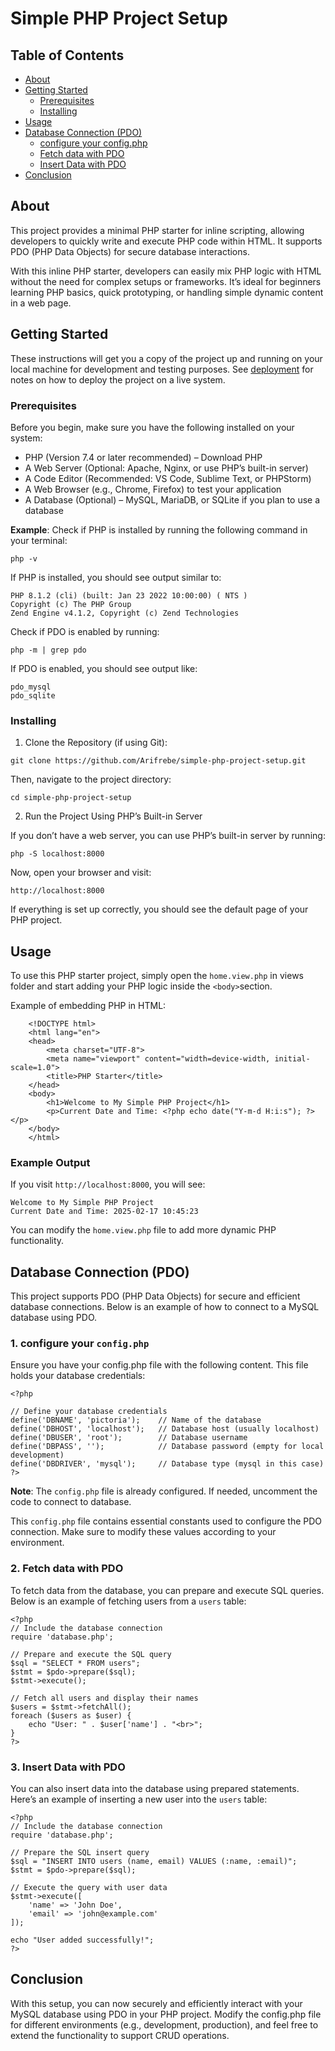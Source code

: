 # Simple PHP Project Setup

## Table of Contents

- [About](#about)
- [Getting Started](#getting_started)
    - [Prerequisites](#prerequisites)
    - [Installing](#installing)
- [Usage](#usage)
- [Database Connection (PDO)](#database-connection-pdo)
    - [configure your config.php](#1-configure-your-configphp)
    - [Fetch data with PDO](#2-fetch-data-with-pdo)
    - [Insert Data with PDO](#3-insert-data-with-pdo)
- [Conclusion](#conclusion)

## About <a name = "about"></a>

This project provides a minimal PHP starter for inline scripting, allowing developers to quickly write and execute PHP code within HTML. It supports PDO (PHP Data Objects) for secure database interactions.

With this inline PHP starter, developers can easily mix PHP logic with HTML without the need for complex setups or frameworks. It’s ideal for beginners learning PHP basics, quick prototyping, or handling simple dynamic content in a web page.

## Getting Started <a name = "getting_started"></a>

These instructions will get you a copy of the project up and running on your local machine for development and testing purposes. See [deployment](#deployment) for notes on how to deploy the project on a live system.

### Prerequisites <a name = "prerequisites"></a>

Before you begin, make sure you have the following installed on your system:
- PHP (Version 7.4 or later recommended) – Download PHP
- A Web Server (Optional: Apache, Nginx, or use PHP’s built-in server)
- A Code Editor (Recommended: VS Code, Sublime Text, or PHPStorm)
- A Web Browser (e.g., Chrome, Firefox) to test your application
- A Database (Optional) – MySQL, MariaDB, or SQLite if you plan to use a database

**Example**: Check if PHP is installed by running the following command in your terminal:
```
php -v
```

If PHP is installed, you should see output similar to:
```
PHP 8.1.2 (cli) (built: Jan 23 2022 10:00:00) ( NTS )  
Copyright (c) The PHP Group  
Zend Engine v4.1.2, Copyright (c) Zend Technologies  
```

Check if PDO is enabled by running:
```
php -m | grep pdo
```

If PDO is enabled, you should see output like:
```
pdo_mysql
pdo_sqlite
```

### Installing <a name = "installing"></a>

1. Clone the Repository (if using Git):

```
git clone https://github.com/Arifrebe/simple-php-project-setup.git
```

Then, navigate to the project directory:

```
cd simple-php-project-setup
```

2. Run the Project Using PHP’s Built-in Server

If you don’t have a web server, you can use PHP’s built-in server by running:

```
php -S localhost:8000
```

Now, open your browser and visit:
```
http://localhost:8000
```
If everything is set up correctly, you should see the default page of your PHP project.
## Usage <a name = "usage"></a>

To use this PHP starter project, simply open the `home.view.php` in views folder and start adding your PHP logic inside the `<body>`section.  

Example of embedding PHP in HTML:

```
    <!DOCTYPE html>
    <html lang="en">
    <head>
        <meta charset="UTF-8">
        <meta name="viewport" content="width=device-width, initial-scale=1.0">
        <title>PHP Starter</title>
    </head>
    <body>
        <h1>Welcome to My Simple PHP Project</h1>
        <p>Current Date and Time: <?php echo date("Y-m-d H:i:s"); ?></p>
    </body>
    </html>
```
### Example Output
If you visit `http://localhost:8000`, you will see:
```
Welcome to My Simple PHP Project
Current Date and Time: 2025-02-17 10:45:23
```
You can modify the `home.view.php` file to add more dynamic PHP functionality.

## Database Connection (PDO)  <a name="pdo_connection"></a>
This project supports PDO (PHP Data Objects) for secure and efficient database connections. Below is an example of how to connect to a MySQL database using PDO.

### 1. configure your `config.php` <a name="configure"></a>

Ensure you have your config.php file with the following content. This file holds your database credentials:

```
<?php

// Define your database credentials
define('DBNAME', 'pictoria');    // Name of the database
define('DBHOST', 'localhost');   // Database host (usually localhost)
define('DBUSER', 'root');        // Database username
define('DBPASS', '');            // Database password (empty for local development)
define('DBDRIVER', 'mysql');     // Database type (mysql in this case)
?>
```
**Note**: The `config.php` file is already configured. If needed, uncomment the code to connect to database.

This `config.php` file contains essential constants used to configure the PDO connection. Make sure to modify these values according to your environment.

### 2. Fetch data with PDO
To fetch data from the database, you can prepare and execute SQL queries. Below is an example of fetching users from a `users` table:
```
<?php
// Include the database connection
require 'database.php';

// Prepare and execute the SQL query
$sql = "SELECT * FROM users";
$stmt = $pdo->prepare($sql);
$stmt->execute();

// Fetch all users and display their names
$users = $stmt->fetchAll();
foreach ($users as $user) {
    echo "User: " . $user['name'] . "<br>";
}
?>
```
### 3. Insert Data with PDO
You can also insert data into the database using prepared statements. Here’s an example of inserting a new user into the `users` table:
```
<?php
// Include the database connection
require 'database.php';

// Prepare the SQL insert query
$sql = "INSERT INTO users (name, email) VALUES (:name, :email)";
$stmt = $pdo->prepare($sql);

// Execute the query with user data
$stmt->execute([
    'name' => 'John Doe',
    'email' => 'john@example.com'
]);

echo "User added successfully!";
?>
```
## Conclusion <a name = "conclusion"></a>
With this setup, you can now securely and efficiently interact with your MySQL database using PDO in your PHP project. Modify the config.php file for different environments (e.g., development, production), and feel free to extend the functionality to support CRUD operations.